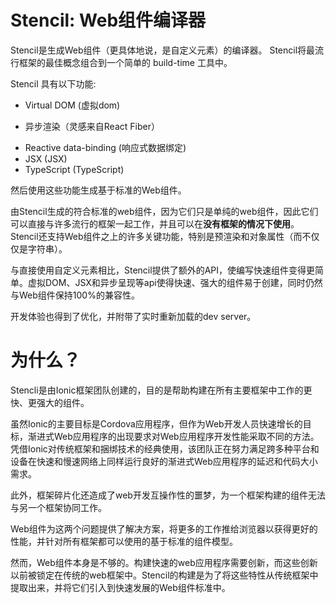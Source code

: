 # Stencil: Web组件编译器
Stencil是生成Web组件（更具体地说，是自定义元素）的编译器。
Stencil将最流行框架的最佳概念组合到一个简单的 build-time 工具中。

Stencil 具有以下功能:
  - Virtual DOM (虚拟dom)
  + 异步渲染（灵感来自React Fiber）
  * Reactive data-binding (响应式数据绑定)
  * JSX (JSX)
  * TypeScript (TypeScript)

然后使用这些功能生成基于标准的Web组件。

由Stencil生成的符合标准的web组件，因为它们只是单纯的web组件，因此它们可以直接与许多流行的框架一起工作，并且可以在**没有框架的情况下使用**。Stencil还支持Web组件之上的许多关键功能，特别是预渲染和对象属性（而不仅仅是字符串）。

与直接使用自定义元素相比，Stencil提供了额外的API，使编写快速组件变得更简单。虚拟DOM、JSX和异步呈现等api使得快速、强大的组件易于创建，同时仍然与Web组件保持100%的兼容性。

开发体验也得到了优化，并附带了实时重新加载的dev server。


# 为什么？

Stencli是由Ionic框架团队创建的，目的是帮助构建在所有主要框架中工作的更快、更强大的组件。

虽然Ionic的主要目标是Cordova应用程序，但作为Web开发人员快速增长的目标，渐进式Web应用程序的出现要求对Web应用程序开发性能采取不同的方法。凭借Ionic对传统框架和捆绑技术的经典使用，该团队正在努力满足跨多种平台和设备在快速和慢速网络上同样运行良好的渐进式Web应用程序的延迟和代码大小需求。

此外，框架碎片化还造成了web开发互操作性的噩梦，为一个框架构建的组件无法与另一个框架协同工作。

Web组件为这两个问题提供了解决方案，将更多的工作推给浏览器以获得更好的性能，并针对所有框架都可以使用的基于标准的组件模型。

然而，Web组件本身是不够的。构建快速的web应用程序需要创新，而这些创新以前被锁定在传统的web框架中。Stencil的构建是为了将这些特性从传统框架中提取出来，并将它们引入到快速发展的Web组件标准中。
